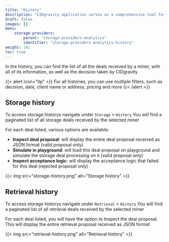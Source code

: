 ```yaml
---
title: "History"
description: "CIDgravity application serves as a comprehensive tool for managing and monitoring of : clients, pricing, acceptance criterias, avalability and activity."
draft: false
images: []
menu:
    storage-providers:
        parent: "storage-providers-analytics"
        identifier: "storage-providers-analytics-history"
weight: 101
toc: true
---
```


In the history, you can find the list of all the deals received by a miner, with all of its information, as well as the decision taken by CIDgravity

{{< alert icon="tip" >}}
For all histories, you can use multiple filters, such as decision, date, client name or address, pricing and more
{{< /alert >}}

## Storage history

To access storage historys navigate under `Storage` > `History`
You will find a paginated list of all storage deals received by the selected miner

For each deal listed, various options are available:

- **Inspect deal proposal**: will display the entire deal proposal received as JSON format (valid proposal only)
- **Simulate in playground**: will load this deal proposal on playground and simulate the storage deal processing on it (valid proposal only)
- **Inspect acceptance logic**: will display the acceptance logic that failed for this deal (rejected proposal only)

{{< img src="storage-history.png" alt="Storage history" >}}

## Retrieval history

To access storage historys navigate under `Retrieval` > `History`
You will find a paginated list of all retrieval deals received by the selected miner

For each deal listed, you will have the option to Inspect the deal proposal. This will display the entire retrieval proposal received as JSON format

{{< img src="retrieval-history.png" alt="Retrieval history" >}}